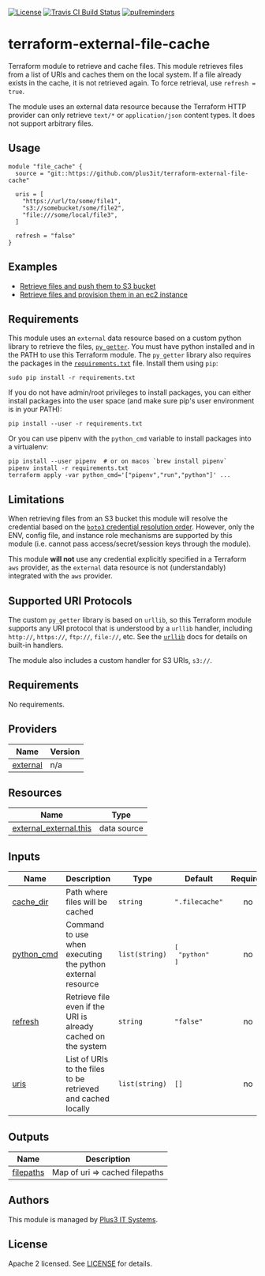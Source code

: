[![License](https://img.shields.io/github/license/plus3it/terraform-external-file-cache.svg)](LICENSE)
[![Travis CI Build Status](https://travis-ci.org/plus3it/terraform-external-file-cache.svg?branch=master)](https://travis-ci.org/plus3it/terraform-external-file-cache)
[![pullreminders](https://pullreminders.com/badge.svg)](https://pullreminders.com?ref=badge)

# terraform-external-file-cache
Terraform module to retrieve and cache files. This module retrieves files from
a list of URIs and caches them on the local system. If a file already exists in
the cache, it is not retrieved again. To force retrieval, use `refresh = true`.

The module uses an external data resource because the Terraform HTTP provider
can only retrieve `text/*` or `application/json` content types. It does not
support arbitrary files.

## Usage

```
module "file_cache" {
  source = "git::https://github.com/plus3it/terraform-external-file-cache"

  uris = [
    "https://url/to/some/file1",
    "s3://somebucket/some/file2",
    "file:///some/local/file3",
  ]

  refresh = "false"
}
```

## Examples

*   [Retrieve files and push them to S3 bucket][s3]
*   [Retrieve files and provision them in an ec2 instance][ec2]

[s3]: https://github.com/plus3it/terraform-external-file-cache/tree/master/examples/s3
[ec2]: https://github.com/plus3it/terraform-external-file-cache/tree/master/examples/ec2

## Requirements

This module uses an `external` data resource based on a custom python library
to retrieve the files, [`py_getter`](py_getter). You must have python installed
and in the PATH to use this Terraform module. The `py_getter` library also
requires the packages in the [`requirements.txt`](requirements.txt) file.
Install them using `pip`:

```
sudo pip install -r requirements.txt
```

If you do not have admin/root privileges to install packages, you can either
install packages into the user space (and make sure pip's user environment is
in your PATH):

```
pip install --user -r requirements.txt
```

Or you can use pipenv with the `python_cmd` variable to install packages into
a virtualenv:

```
pip install --user pipenv  # or on macos `brew install pipenv`
pipenv install -r requirements.txt
terraform apply -var python_cmd='["pipenv","run","python"]' ...
```

## Limitations

When retrieving files from an S3 bucket this module will resolve the credential
based on the [`boto3` credential resolution order][boto3-credential]. However,
only the ENV, config file, and instance role mechanisms are supported by this
module (i.e. cannot pass access/secret/session keys through the module).

This module **will not** use any credential explicitly specified in a Terraform
`aws` provider, as the `external` data resource is not (understandably)
integrated with the `aws` provider.

[boto3-credential]: http://boto3.readthedocs.io/en/latest/guide/configuration.html#configuring-credentials

## Supported URI Protocols

The custom `py_getter` library is based on `urllib`, so this Terraform module
supports any URI protocol that is understood by a `urllib` handler, including
`http://`, `https://`, `ftp://`, `file://`, etc. See the [`urllib`][urllib]
docs for details on built-in handlers.

The module also includes a custom handler for S3 URIs, `s3://`.

[urllib]: https://docs.python.org/3/library/urllib.request.html

<!-- BEGIN TFDOCS -->
## Requirements

No requirements.

## Providers

| Name | Version |
|------|---------|
| <a name="provider_external"></a> [external](#provider\_external) | n/a |

## Resources

| Name | Type |
|------|------|
| [external_external.this](https://registry.terraform.io/providers/hashicorp/external/latest/docs/data-sources/external) | data source |

## Inputs

| Name | Description | Type | Default | Required |
|------|-------------|------|---------|:--------:|
| <a name="input_cache_dir"></a> [cache\_dir](#input\_cache\_dir) | Path where files will be cached | `string` | `".filecache"` | no |
| <a name="input_python_cmd"></a> [python\_cmd](#input\_python\_cmd) | Command to use when executing the python external resource | `list(string)` | <pre>[<br>  "python"<br>]</pre> | no |
| <a name="input_refresh"></a> [refresh](#input\_refresh) | Retrieve file even if the URI is already cached on the system | `string` | `"false"` | no |
| <a name="input_uris"></a> [uris](#input\_uris) | List of URIs to the files to be retrieved and cached locally | `list(string)` | `[]` | no |

## Outputs

| Name | Description |
|------|-------------|
| <a name="output_filepaths"></a> [filepaths](#output\_filepaths) | Map of uri => cached filepaths |

<!-- END TFDOCS -->

## Authors

This module is managed by [Plus3 IT Systems](https://github.com/plus3it).

## License

Apache 2 licensed. See [LICENSE](LICENSE.md) for details.
